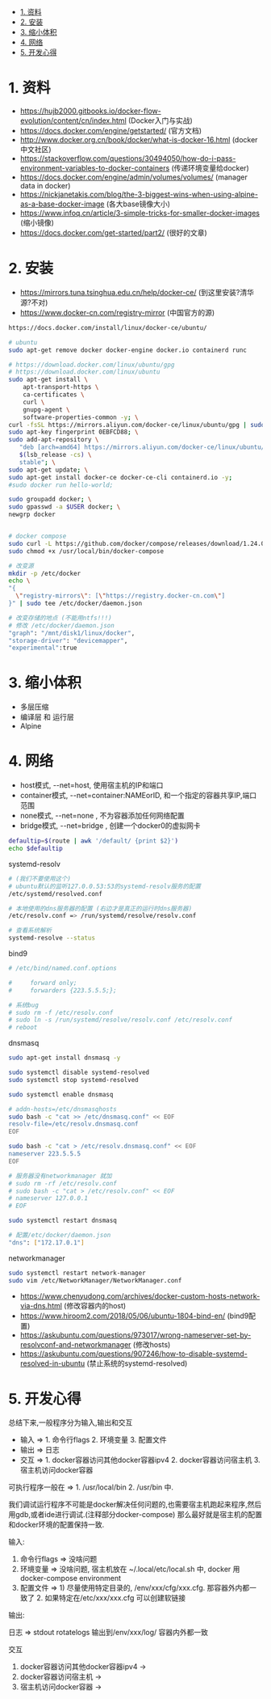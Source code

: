 

<!-- TOC -->

- [1. 资料](#1-资料)
- [2. 安装](#2-安装)
- [3. 缩小体积](#3-缩小体积)
- [4. 网络](#4-网络)
- [5. 开发心得](#5-开发心得)

<!-- /TOC -->


# 1. 资料

* https://hujb2000.gitbooks.io/docker-flow-evolution/content/cn/index.html (Docker入门与实战)
* https://docs.docker.com/engine/getstarted/ (官方文档)
* http://www.docker.org.cn/book/docker/what-is-docker-16.html (docker中文社区)
* https://stackoverflow.com/questions/30494050/how-do-i-pass-environment-variables-to-docker-containers (传递环境变量给docker)
* https://docs.docker.com/engine/admin/volumes/volumes/ (manager data in docker)
* https://nickjanetakis.com/blog/the-3-biggest-wins-when-using-alpine-as-a-base-docker-image (各大base镜像大小)
* https://www.infoq.cn/article/3-simple-tricks-for-smaller-docker-images (缩小镜像)
* https://docs.docker.com/get-started/part2/ (很好的文章)

# 2. 安装

* https://mirrors.tuna.tsinghua.edu.cn/help/docker-ce/ (到这里安装?清华源?不对)
* https://www.docker-cn.com/registry-mirror (中国官方的源)


```bash
https://docs.docker.com/install/linux/docker-ce/ubuntu/

# ubuntu
sudo apt-get remove docker docker-engine docker.io containerd runc

# https://download.docker.com/linux/ubuntu/gpg
# https://download.docker.com/linux/ubuntu
sudo apt-get install \
    apt-transport-https \
    ca-certificates \
    curl \
    gnupg-agent \
    software-properties-common -y; \
curl -fsSL https://mirrors.aliyun.com/docker-ce/linux/ubuntu/gpg | sudo apt-key add -; \
sudo apt-key fingerprint 0EBFCD88; \
sudo add-apt-repository \
   "deb [arch=amd64] https://mirrors.aliyun.com/docker-ce/linux/ubuntu/ \
   $(lsb_release -cs) \
   stable"; \
sudo apt-get update; \
sudo apt-get install docker-ce docker-ce-cli containerd.io -y;
#sudo docker run hello-world;

sudo groupadd docker; \
sudo gpasswd -a $USER docker; \
newgrp docker 


# docker compose
sudo curl -L https://github.com/docker/compose/releases/download/1.24.0/docker-compose-`uname -s`-`uname -m` -o /usr/local/bin/docker-compose
sudo chmod +x /usr/local/bin/docker-compose

# 改变源
mkdir -p /etc/docker
echo \
"{
  \"registry-mirrors\": [\"https://registry.docker-cn.com\"]
}" | sudo tee /etc/docker/daemon.json

# 改变存储的地点 (不能用ntfs!!!)
# 修改 /etc/docker/daemon.json
"graph": "/mnt/disk1/linux/docker",
"storage-driver": "devicemapper",
"experimental":true
```

# 3. 缩小体积

* 多层压缩
* 编译层 和 运行层
* Alpine

# 4. 网络

* host模式, --net=host, 使用宿主机的IP和端口
* container模式, --net=container:NAMEorID, 和一个指定的容器共享IP,端口范围
* none模式, --net=none , 不为容器添加任何网络配置
* bridge模式, --net=bridge , 创建一个docker0的虚拟网卡

```bash
defaultip=$(route | awk '/default/ {print $2}')
echo $defaultip
```

systemd-resolv 
```bash
# (我们不要使用这个)
# ubuntu默认的监听127.0.0.53:53的systemd-resolv服务的配置
/etc/systemd/resolved.conf

# 本地使用的dns服务器的配置 (右边才是真正的运行时dns服务器)
/etc/resolv.conf => /run/systemd/resolve/resolv.conf 

# 查看系统解析
systemd-resolve --status
```

bind9
```bash
# /etc/bind/named.conf.options

#     forward only;
#     forwarders {223.5.5.5;};

# 系统bug
# sudo rm -f /etc/resolv.conf
# sudo ln -s /run/systemd/resolve/resolv.conf /etc/resolv.conf
# reboot
```

dnsmasq
```bash
sudo apt-get install dnsmasq -y

sudo systemctl disable systemd-resolved
sudo systemctl stop systemd-resolved

sudo systemctl enable dnsmasq

# addn-hosts=/etc/dnsmasqhosts
sudo bash -c "cat >> /etc/dnsmasq.conf" << EOF
resolv-file=/etc/resolv.dnsmasq.conf
EOF

sudo bash -c "cat > /etc/resolv.dnsmasq.conf" << EOF
nameserver 223.5.5.5
EOF

# 服务器没有networkmanager 就加
# sudo rm -rf /etc/resolv.conf
# sudo bash -c "cat > /etc/resolv.conf" << EOF
# nameserver 127.0.0.1
# EOF

sudo systemctl restart dnsmasq

# 配置/etc/docker/daemon.json
"dns": ["172.17.0.1"]
```

networkmanager
```bash
sudo systemctl restart network-manager
sudo vim /etc/NetworkManager/NetworkManager.conf
```

* https://www.chenyudong.com/archives/docker-custom-hosts-network-via-dns.html (修改容器内的host)
* https://www.hiroom2.com/2018/05/06/ubuntu-1804-bind-en/ (bind9配置)
* https://askubuntu.com/questions/973017/wrong-nameserver-set-by-resolvconf-and-networkmanager (修改hosts)
* https://askubuntu.com/questions/907246/how-to-disable-systemd-resolved-in-ubuntu (禁止系统的systemd-resolved)
# 5. 开发心得

总结下来,一般程序分为输入,输出和交互

* 输入 =>  1. 命令行flags 2. 环境变量 3. 配置文件
* 输出 => 日志
* 交互 => 1. docker容器访问其他docker容器ipv4 2. docker容器访问宿主机 3. 宿主机访问docker容器

可执行程序一般在 =>  1. /usr/local/bin  2. /usr/bin 中.

我们调试运行程序不可能是docker解决任何问题的,也需要宿主机跑起来程序,然后用gdb,或者ide进行调试.(注释部分docker-compose)  那么最好就是宿主机的配置和docker环境的配置保持一致.

输入:

1. 命令行flags  => 没啥问题
2. 环境变量 => 没啥问题, 宿主机放在 ~/.local/etc/local.sh  中, docker 用docker-compose environment
3. 配置文件 =>  1) 尽量使用特定目录的, /env/xxx/cfg/xxx.cfg.  那容器外内都一致了 2. 如果特定在/etc/xxx/xxx.cfg 可以创建软链接

输出:

日志 => stdout rotatelogs 输出到/env/xxx/log/  容器内外都一致

交互

1. docker容器访问其他docker容器ipv4 -> 
2. docker容器访问宿主机  ->
3. 宿主机访问docker容器  -> 
<!-- 4. 容器跨网络访问其他网络的容器 -->
